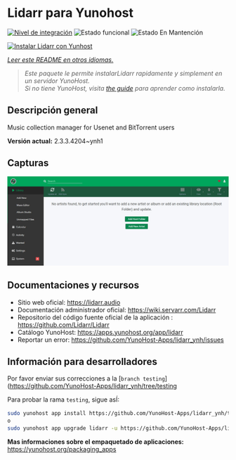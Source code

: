 <!--
Este archivo README esta generado automaticamente<https://github.com/YunoHost/apps/tree/master/tools/readme_generator>
No se debe editar a mano.
-->

# Lidarr para Yunohost

[![Nivel de integración](https://dash.yunohost.org/integration/lidarr.svg)](https://dash.yunohost.org/appci/app/lidarr) ![Estado funcional](https://ci-apps.yunohost.org/ci/badges/lidarr.status.svg) ![Estado En Mantención](https://ci-apps.yunohost.org/ci/badges/lidarr.maintain.svg)

[![Instalar Lidarr con Yunhost](https://install-app.yunohost.org/install-with-yunohost.svg)](https://install-app.yunohost.org/?app=lidarr)

*[Leer este README en otros idiomas.](./ALL_README.md)*

> *Este paquete le permite instalarLidarr rapidamente y simplement en un servidor YunoHost.*  
> *Si no tiene YunoHost, visita [the guide](https://yunohost.org/install) para aprender como instalarla.*

## Descripción general

Music collection manager for Usenet and BitTorrent users

**Versión actual:** 2.3.3.4204~ynh1

## Capturas

![Captura de Lidarr](./doc/screenshots/screenshot.jpg)

## Documentaciones y recursos

- Sitio web oficial: <https://lidarr.audio>
- Documentación administrador oficial: <https://wiki.servarr.com/Lidarr>
- Repositorio del código fuente oficial de la aplicación : <https://github.com/Lidarr/Lidarr>
- Catálogo YunoHost: <https://apps.yunohost.org/app/lidarr>
- Reportar un error: <https://github.com/YunoHost-Apps/lidarr_ynh/issues>

## Información para desarrolladores

Por favor enviar sus correcciones a la [`branch testing`](https://github.com/YunoHost-Apps/lidarr_ynh/tree/testing

Para probar la rama `testing`, sigue asÍ:

```bash
sudo yunohost app install https://github.com/YunoHost-Apps/lidarr_ynh/tree/testing --debug
o
sudo yunohost app upgrade lidarr -u https://github.com/YunoHost-Apps/lidarr_ynh/tree/testing --debug
```

**Mas informaciones sobre el empaquetado de aplicaciones:** <https://yunohost.org/packaging_apps>
